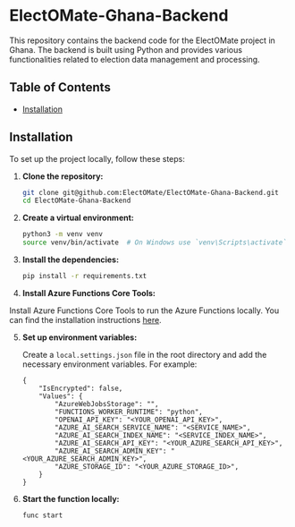 # ElectOMate-Ghana-Backend

This repository contains the backend code for the ElectOMate project in Ghana. The backend is built using Python and provides various functionalities related to election data management and processing.

## Table of Contents

- [Installation](#installation)

## Installation

To set up the project locally, follow these steps:

1. **Clone the repository:**

    ```bash
    git clone git@github.com:ElectOMate/ElectOMate-Ghana-Backend.git
    cd ElectOMate-Ghana-Backend
    ```

2. **Create a virtual environment:**

    ```bash
    python3 -m venv venv
    source venv/bin/activate  # On Windows use `venv\Scripts\activate`
    ```

3. **Install the dependencies:**

    ```bash
    pip install -r requirements.txt
    ```

4. **Install Azure Functions Core Tools:**

Install Azure Functions Core Tools to run the Azure Functions locally. You can find the installation instructions [here](https://learn.microsoft.com/en-us/azure/azure-functions/functions-run-local?tabs=linux%2Cisolated-process%2Cnode-v4%2Cpython-v2%2Chttp-trigger%2Ccontainer-apps&pivots=programming-language-python).

5. **Set up environment variables:**

   Create a `local.settings.json` file in the root directory and add the necessary environment variables. For example:

    ```env
    {
        "IsEncrypted": false,
        "Values": {
            "AzureWebJobsStorage": "",
            "FUNCTIONS_WORKER_RUNTIME": "python",
            "OPENAI_API_KEY": "<YOUR_OPENAI_API_KEY>",
            "AZURE_AI_SEARCH_SERVICE_NAME": "<SERVICE_NAME>",
            "AZURE_AI_SEARCH_INDEX_NAME": "<SERVICE_INDEX_NAME>",
            "AZURE_AI_SEARCH_API_KEY": "<YOUR_AZURE_SEARCH_API_KEY>",
            "AZURE_AI_SEARCH_ADMIN_KEY": "<YOUR_AZURE_SEARCH_ADMIN_KEY>",
            "AZURE_STORAGE_ID": "<YOUR_AZURE_STORAGE_ID>",
        }
    }
    ```
   
6. **Start the function locally:**

    ```bash
    func start
    ```
